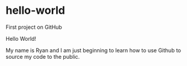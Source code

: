 # hello-world
First project on GitHub 

Hello World!

My name is Ryan and I am just beginning to learn how to use Github to source my code to the public.
